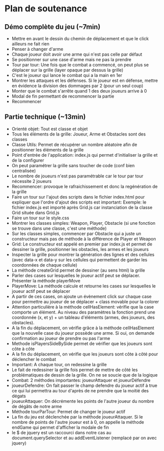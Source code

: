 # Plan de soutenance

## Démo complète du jeu (~7min)
* Mettre en avant le dessin du chemin de déplacement et que le click ailleurs ne fait rien
* Penser à changer d'arme
* Chaque joueur doit avoir une arme qui n'est pas celle par défaut
* Se positionner sur une case d'arme mais ne pas la prendre
* Tour par tour: Une fois que le combat a commencé, on peut plus se déplacer sur la grille (layer opaque par dessus la grille)
* C'est le joueur qui lance le combat qui a la main en 1er
* Montrer les attaques et les défenses. Si le joueur est en défense,
mettre en évidence la division des dommages par 2 (pour un seul coup)
* Monter que le combat s'arrête quand 1 des deux joueurs arrive à 0
* Modal de fin permettant de recommencer la partie
* Recommencer


## Partie technique (~13min)
* Orienté objet: Tout est classe et objet
* Tous les éléments de la grille: Joueur, Arme et Obstacles sont des classes
* Classe Utils: Permet de récupérer un nombre aléatoire afin de positionner les éléments de la grille
* Point d'entrée de l'application: index.js qui permet d'initialiser la grille et de la configurer
* On peut paramétrer la grille sans toucher de code (conf bien centralisée)
* Le nombre de joueurs n'est pas paramétrable car le tour par tour nécessite 2 joueurs
* Recommencer: provoque le rafraichissement et donc la regénération de la grille
* Faire un tour sur l'ajout des scripts dans le fichier index.html pour expliquer que l'ordre d'ajout des scripts est important:
Exemple: le fichier index.js est importé après Grid.js car instanciation de la classe Grid située dans Grid.js
* Faire un tour sur le style.css
* Montrer les classes simples: Weapon, Player, Obstacle (si une fonction se trouve dans une classe, c'est une méthode)
* Sur les classes simples, commencer par Obstacle qui a juste un constructeur mais pas de méthode à la différence de Player et Weapon
* Grid: Le constructeur est appelé en premier par index.js et permet de dessiner la grille, positionner les obstacles, les armes et les joueurs
* Inspecter la grille pour montrer la génération des lignes et des cellules (avec data-x et data-y sur les cellules qui permettent de garder les coordonnées de chaque cellule)
* La méthode createGrid permet de dessiner (au sens html) la grille
* Parler des cases sur lesquelles le joueur actif peut se déplacer. Présenter la méthode playerMove
* PlayerMove: La méthode calcule et retourne les cases sur lesquelles le joueur actif peut se déplacer
* A partir de ces cases, on ajoute un évènement click sur chaque case pour permettre au joueur de se déplacer + class movable pour la colorer
* Attention particulière à la méthode cellHasElement: vérifie que la case comporte un élément. Au niveau des paramètres la fonction prend une coordonnée (x, et y) + un tableau d'éléments (armes, des joueurs, des obstacles).
* A la fin du déplacement, on vérifie grâce à la méthode cellHasElement que la nouvelle case du joueur possède une arme. Si oui, on demande confirmation au joueur de prendre ou pas l'arme
* Methode isPlayersSideBySide permet de vérifier que les joueurs sont côte à côte
* A la fin du déplacement, on vérifie que les joueurs sont côte à côté pour déclencher le combat
* Important: A chaque tour, on redessine la grille
* Le fait de redessiner la grille fois permet de mettre de côté les problématiques de dessin de la grille. On ne se soucie que de la logique
* Combat: 2 méthodes importantes: joueurAttaquer et joueurDéfendre
* joueurDefendre: On fait passer le champ defendre du joueur actif à true ce qui lui permettra au tour d'après de ne prendre que la moitié des dégats
* joueurAttaquer: On décrémente les points de l'autre joueur du nombre de dégâts de notre arme
* Méthode tourParTour: Permet de changer le joueur actif
* La fin du jeu est déclenchée par la méthode joueurAttaquer. Si le nombre de points de l'autre joueur est à 0, on appelle la méthode endGame qui permet d'afficher la modale de fin
* le $ de jquery est un raccourci dans notre cas au document.querySelector et au addEventListener (remplacé par on avec jquery)
